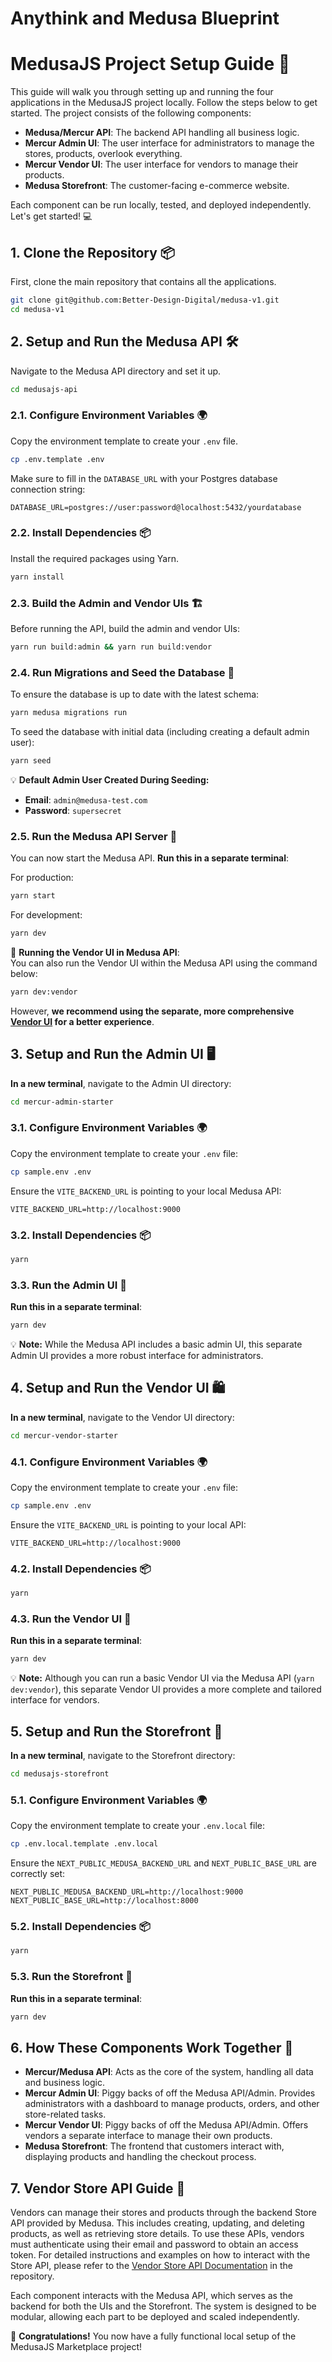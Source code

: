# Anythink and Medusa Blueprint

# MedusaJS Project Setup Guide 🚀

This guide will walk you through setting up and running the four applications in the MedusaJS project locally. Follow the steps below to get started. The project consists of the following components:

- **Medusa/Mercur API**: The backend API handling all business logic.
- **Mercur Admin UI**: The user interface for administrators to manage the stores, products, overlook everything.
- **Mercur Vendor UI**: The user interface for vendors to manage their products.
- **Medusa Storefront**: The customer-facing e-commerce website.

Each component can be run locally, tested, and deployed independently. Let's get started! 💻

## 1. Clone the Repository 📦

First, clone the main repository that contains all the applications.

```bash
git clone git@github.com:Better-Design-Digital/medusa-v1.git
cd medusa-v1
```

## 2. Setup and Run the Medusa API 🛠️

Navigate to the Medusa API directory and set it up.

```bash
cd medusajs-api
```

### 2.1. Configure Environment Variables 🌍

Copy the environment template to create your `.env` file.

```bash
cp .env.template .env
```

Make sure to fill in the `DATABASE_URL` with your Postgres database connection string:

```env
DATABASE_URL=postgres://user:password@localhost:5432/yourdatabase
```

### 2.2. Install Dependencies 📦

Install the required packages using Yarn.

```bash
yarn install
```

### 2.3. Build the Admin and Vendor UIs 🏗️

Before running the API, build the admin and vendor UIs:

```bash
yarn run build:admin && yarn run build:vendor
```

### 2.4. Run Migrations and Seed the Database 🌱

To ensure the database is up to date with the latest schema:

```bash
yarn medusa migrations run
```

To seed the database with initial data (including creating a default admin user):

```bash
yarn seed
```

💡 **Default Admin User Created During Seeding:**

- **Email**: `admin@medusa-test.com`
- **Password**: `supersecret`

### 2.5. Run the Medusa API Server 🚀

You can now start the Medusa API. **Run this in a separate terminal**:

For production:

```bash
yarn start
```

For development:

```bash
yarn dev
```

🔗 **Running the Vendor UI in Medusa API**:  
You can also run the Vendor UI within the Medusa API using the command below:

```bash
yarn dev:vendor
```

However, **we recommend using the separate, more comprehensive [Vendor UI](#4-setup-and-run-the-vendor-ui-) for a better experience**.

## 3. Setup and Run the Admin UI 🖥️

**In a new terminal**, navigate to the Admin UI directory:

```bash
cd mercur-admin-starter
```

### 3.1. Configure Environment Variables 🌍

Copy the environment template to create your `.env` file:

```bash
cp sample.env .env
```

Ensure the `VITE_BACKEND_URL` is pointing to your local Medusa API:

```env
VITE_BACKEND_URL=http://localhost:9000
```

### 3.2. Install Dependencies 📦

```bash
yarn
```

### 3.3. Run the Admin UI 🚀

**Run this in a separate terminal**:

```bash
yarn dev
```

💡 **Note:** While the Medusa API includes a basic admin UI, this separate Admin UI provides a more robust interface for administrators.

## 4. Setup and Run the Vendor UI 🛍️

**In a new terminal**, navigate to the Vendor UI directory:

```bash
cd mercur-vendor-starter
```

### 4.1. Configure Environment Variables 🌍

Copy the environment template to create your `.env` file:

```bash
cp sample.env .env
```

Ensure the `VITE_BACKEND_URL` is pointing to your local API:

```env
VITE_BACKEND_URL=http://localhost:9000
```

### 4.2. Install Dependencies 📦

```bash
yarn
```

### 4.3. Run the Vendor UI 🚀

**Run this in a separate terminal**:

```bash
yarn dev
```


💡 **Note:** Although you can run a basic Vendor UI via the Medusa API (`yarn dev:vendor`), this separate Vendor UI provides a more complete and tailored interface for vendors.

## 5. Setup and Run the Storefront 🛒

**In a new terminal**, navigate to the Storefront directory:

```bash
cd medusajs-storefront
```

### 5.1. Configure Environment Variables 🌍

Copy the environment template to create your `.env.local` file:

```bash
cp .env.local.template .env.local
```

Ensure the `NEXT_PUBLIC_MEDUSA_BACKEND_URL` and `NEXT_PUBLIC_BASE_URL` are correctly set:

```env
NEXT_PUBLIC_MEDUSA_BACKEND_URL=http://localhost:9000
NEXT_PUBLIC_BASE_URL=http://localhost:8000
```

### 5.2. Install Dependencies 📦

```bash
yarn
```

### 5.3. Run the Storefront 🚀

**Run this in a separate terminal**:

```bash
yarn dev
```

## 6. How These Components Work Together 🧩

- **Mercur/Medusa API**: Acts as the core of the system, handling all data and business logic.
- **Mercur Admin UI**: Piggy backs of off the Medusa API/Admin. Provides administrators with a dashboard to manage products, orders, and other store-related tasks.
- **Mercur Vendor UI**: Piggy backs of off the Medusa API/Admin. Offers vendors a separate interface to manage their own products.
- **Medusa Storefront**: The frontend that customers interact with, displaying products and handling the checkout process.

## 7. Vendor Store API Guide 📡

Vendors can manage their stores and products through the backend Store API provided by Medusa. This includes creating, updating, and deleting products, as well as retrieving store details. To use these APIs, vendors must authenticate using their email and password to obtain an access token. For detailed instructions and examples on how to interact with the Store API, please refer to the [Vendor Store API Documentation](./medusajs-api/README.md) in the repository.

Each component interacts with the Medusa API, which serves as the backend for both the UIs and the Storefront. The system is designed to be modular, allowing each part to be deployed and scaled independently.

🎉 **Congratulations!** You now have a fully functional local setup of the MedusaJS Marketplace project!
